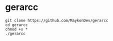 # gerarcc

    git clone https://github.com/MaykonDev/gerarcc
    cd gerarcc
    chmod +x *
    ./gerarcc
